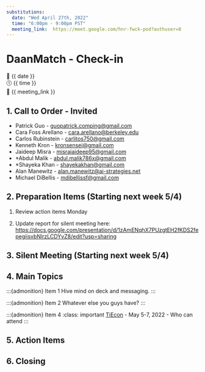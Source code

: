 ```yaml
---
substitutions:
  date: "Wed April 27th, 2022"
  time: "6:00pm - 9:00pm PST"
  meeting_link:  https://meet.google.com/hnr-fwck-pod?authuser=0
---
```


# DaanMatch - Check-in

📅 {{ date }} <br>
🕔 {{ time }} <br>
🔗 {{ meeting_link }} <br>

## 1. Call to Order - Invited

- Patrick Guo - guopatrick.comping@gmail.com
- Cara Foss Arellano - cara.arellano@berkeley.edu
- Carlos Rubinstein - carlitos750@gmail.com
- Kenneth Kron - kronsensei@gmail.com
- Jaideep Misra - misrajaideep95@gmail.com
- *Abdul Malik - abdul.malik786x@gmail.com
- *Shayeka Khan - shayekakhan@gmail.com
- Alan Manewitz - alan.manewitz@ai-strategies.net
- Michael DiBellis - mdibellissf@gmail.com

## 2. Preparation Items (Starting next week 5/4)

1. Review action items Monday

2. Update report for silent meeting here: https://docs.google.com/presentation/d/1zAmENqhX7PUzgtEH2fKDS2fepegiisvbNlrzLCDYvZ8/edit?usp=sharing

## 3. Silent Meeting (Starting next week 5/4)

## 4. Main Topics

:::{admonition} Item 1
Hive mind on deck and messaging.
:::

:::{admonition} Item 2
Whatever else you guys have?
:::


:::{admonition} Item 4
:class: important
[TiEcon](https://www.tiecon.org/) - May 5-7, 2022 - Who can attend
:::

## 5. Action Items

## 6. Closing
